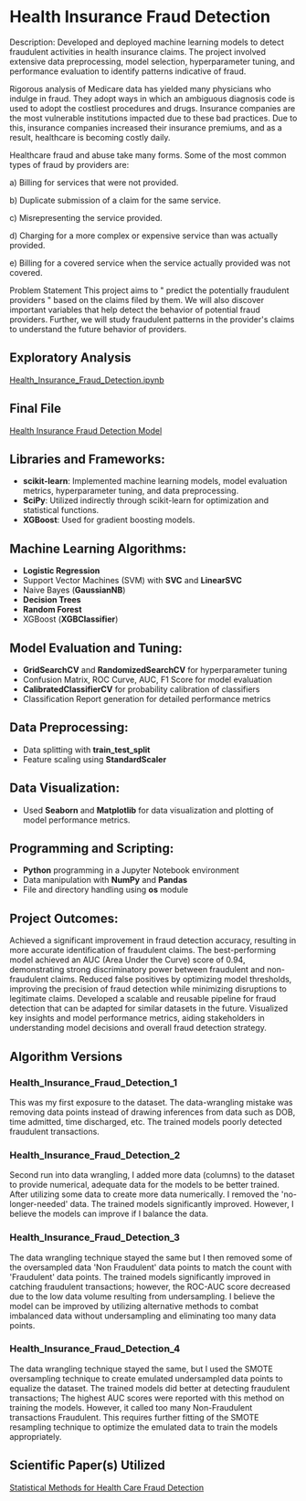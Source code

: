 # Health Insurance Fraud Detection

Description: Developed and deployed machine learning models to detect fraudulent activities in health insurance claims. The project involved extensive data preprocessing, model selection, hyperparameter tuning, and performance evaluation to identify patterns indicative of fraud.

Rigorous analysis of Medicare data has yielded many physicians who indulge in fraud. They adopt ways in which an ambiguous diagnosis code is used to adopt the costliest procedures and drugs. Insurance companies are the most vulnerable institutions impacted due to these bad practices. Due to this, insurance companies increased their insurance premiums, and as a result, healthcare is becoming costly daily.

Healthcare fraud and abuse take many forms. Some of the most common types of fraud by providers are:

a) Billing for services that were not provided.

b) Duplicate submission of a claim for the same service.

c) Misrepresenting the service provided.

d) Charging for a more complex or expensive service than was actually provided.

e) Billing for a covered service when the service actually provided was not covered.

Problem Statement
This project aims to " predict the potentially fraudulent providers " based on the claims filed by them. We will also discover important variables that help detect the behavior of potential fraud providers. Further, we will study fraudulent patterns in the provider's claims to understand the future behavior of providers.

## Exploratory Analysis
[Health_Insurance_Fraud_Detection.ipynb](./Health_Insurance_Fraud_Detection.ipynb)
## Final File
[Health Insurance Fraud Detection Model](./Health_Insurance_Fraud_Detection_Pipeline.py)

## Libraries and Frameworks:

- **scikit-learn**: Implemented machine learning models, model evaluation metrics, hyperparameter tuning, and data preprocessing.
- **SciPy**: Utilized indirectly through scikit-learn for optimization and statistical functions.
- **XGBoost**: Used for gradient boosting models.

## Machine Learning Algorithms:

- **Logistic Regression**
- Support Vector Machines (SVM) with **SVC** and **LinearSVC**
- Naive Bayes (**GaussianNB**)
- **Decision Trees**
- **Random Forest**
- XGBoost (**XGBClassifier**)

## Model Evaluation and Tuning:

- **GridSearchCV** and **RandomizedSearchCV** for hyperparameter tuning
- Confusion Matrix, ROC Curve, AUC, F1 Score for model evaluation
- **CalibratedClassifierCV** for probability calibration of classifiers
- Classification Report generation for detailed performance metrics

## Data Preprocessing:
- Data splitting with **train_test_split**
- Feature scaling using **StandardScaler**

## Data Visualization:

- Used **Seaborn** and **Matplotlib** for data visualization and plotting of model performance metrics.

## Programming and Scripting:

- **Python** programming in a Jupyter Notebook environment
- Data manipulation with **NumPy** and **Pandas**
- File and directory handling using **os** module

## Project Outcomes:

Achieved a significant improvement in fraud detection accuracy, resulting in more accurate identification of fraudulent claims.
The best-performing model achieved an AUC (Area Under the Curve) score of 0.94, demonstrating strong discriminatory power between fraudulent and non-fraudulent claims.
Reduced false positives by optimizing model thresholds, improving the precision of fraud detection while minimizing disruptions to legitimate claims.
Developed a scalable and reusable pipeline for fraud detection that can be adapted for similar datasets in the future.
Visualized key insights and model performance metrics, aiding stakeholders in understanding model decisions and overall fraud detection strategy.

## Algorithm Versions 
### Health_Insurance_Fraud_Detection_1
This was my first exposure to the dataset. The data-wrangling mistake was removing data points instead of drawing inferences from data such as DOB, time admitted, time discharged, etc. The trained models poorly detected fraudulent transactions.

### Health_Insurance_Fraud_Detection_2
Second run into data wrangling, I added more data (columns) to the dataset to provide numerical, adequate data for the models to be better trained. After utilizing some data to create more data numerically. I removed the 'no-longer-needed' data. The trained models significantly improved. However, I believe the models can improve if I balance the data.

### Health_Insurance_Fraud_Detection_3
The data wrangling technique stayed the same but I then removed some of the oversampled data 'Non Fraudulent' data points to match the count with 'Fraudulent' data points. The trained models significantly improved in catching fraudulent transactions; however, the ROC-AUC score decreased due to the low data volume resulting from undersampling. I believe the model can be improved by utilizing alternative methods to combat imbalanced data without undersampling and eliminating too many data points.

### Health_Insurance_Fraud_Detection_4
The data wrangling technique stayed the same, but I used the SMOTE oversampling technique to create emulated undersampled data points to equalize the dataset. The trained models did better at detecting fraudulent transactions; The highest AUC scores were reported with this method on training the models. However, it called too many Non-Fraudulent transactions Fraudulent. This requires further fitting of the SMOTE resampling technique to optimize the emulated data to train the models appropriately.

## Scientific Paper(s) Utilized
[Statistical Methods for Health Care Fraud Detection](https://cpb-us-w2.wpmucdn.com/sites.gatech.edu/dist/4/216/files/2015/09/p70-Statistical-Methods-for-Health-Care-Fraud-Detection.pdf)
